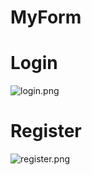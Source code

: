 # MyForm
<h1>Login</h1>
<img src="https://www.upsieutoc.com/images/2019/11/12/login.png" alt="login.png" border="0">
<h1>Register</h1>
<img src="https://www.upsieutoc.com/images/2019/11/12/register.png" alt="register.png" border="0">
